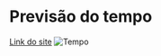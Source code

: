 # Previsão do tempo

[Link do site](https://63409396ccdf940553341c7c--gregarious-pavlova-0a01c7.netlify.app/)
![Tempo](https://user-images.githubusercontent.com/85517774/194653788-d5431516-5374-4a0d-8daf-180d47b4be43.png)

